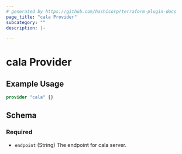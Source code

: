 ```yaml
---
# generated by https://github.com/hashicorp/terraform-plugin-docs
page_title: "cala Provider"
subcategory: ""
description: |-
  
---
```


# cala Provider



## Example Usage

```terraform
provider "cala" {}
```

<!-- schema generated by tfplugindocs -->
## Schema

### Required

- `endpoint` (String) The endpoint for cala server.
